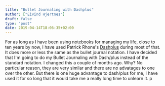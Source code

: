```yaml
---
title: "Bullet Journaling with Dashplus"
author: ["Eivind Hjertnes"]
draft: false
type: "post"
date: 2019-04-14T18:06:35+02:00
---
```


For as long as I have been using notebooks for managing my life, close
to ten years by now, I have used Patrick Rhone's
[Dashplus](https://patrickrhone.com/dashplus/) during most of that. It
does more or less the same as the bullet journal notation. I have
decided that I'm going to do my Bullet Journaling with Dash/plus instead
of the standard notation. I changed this a couple of months ago. Why? No
particular reason, they are very similar and there are no advatages to
one over the other. But there is one huge advantage to dash/plus for me,
I have used it for so long that it would take me a really long time to
unlearn it. p
